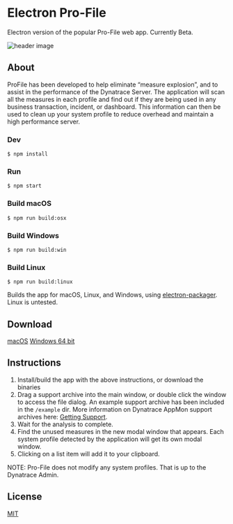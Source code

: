 # Electron Pro-File 

Electron version of the popular Pro-File web app. Currently Beta.

![header image](https://raw.githubusercontent.com/areknow/electron-profile/master/git-header.jpg)

## About

ProFile has been developed to help eliminate “measure explosion”, and to assist in the performance of the Dynatrace Server. The application will scan all the measures in each profile and find out if they are being used in any business transaction, incident, or dashboard. This information can then be used to clean up your system profile to reduce overhead and maintain a high performance server.

### Dev

```
$ npm install
```

### Run

```
$ npm start
```

### Build macOS

```
$ npm run build:osx
```

### Build Windows

```
$ npm run build:win
```

### Build Linux

```
$ npm run build:linux
```

Builds the app for macOS, Linux, and Windows, using [electron-packager](https://github.com/electron-userland/electron-packager). Linux is untested.

## Download
[macOS](http://pro-file.site/dist/Pro-File-win32-x64.zip)
[Windows 64 bit](http://pro-file.site/dist/Pro-File-win32-x64.zip)


## Instructions
1. Install/build the app with the above instructions, or download the binaries 
2. Drag a support archive into the main window, or double click the window to access the file dialog. An example support archive has been included in the ```/example``` dir. More information on Dynatrace AppMon support archives here: [Getting Support](https://community.dynatrace.com/community/display/DOCDT63/Getting+Support).
3. Wait for the analysis to complete.
4. Find the unused measures in the new modal window that appears. Each system profile detected by the application will get its own modal window.
5. Clicking on a list item will add it to your clipboard. 

NOTE: Pro-File does not modify any system profiles. That is up to the Dynatrace Admin.


## License

[MIT](https://github.com/areknow/electron-profile/blob/master/license)
